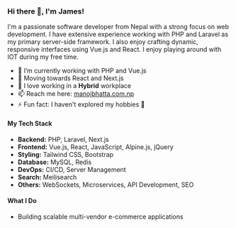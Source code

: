 ### Hi there 👋, I'm James!

I'm a passionate software developer from Nepal with a strong focus on web development. I have extensive experience working with PHP and Laravel as my primary server-side framework. I also enjoy crafting dynamic, responsive interfaces using Vue.js and React.
I enjoy playing around with IOT during my free time.

- 🔭 I’m currently working with PHP and Vue.js
- 🌱 Moving towards React and Next.js
- 👯 I love working in a **Hybrid** workplace
- 📫 Reach me here: [manojbhatta.com.np](https://manojbhatta.com.np)
- ⚡ Fun fact: I haven't explored my hobbies 🤔


#### My Tech Stack
- **Backend:** PHP, Laravel, Next.js
- **Frontend:** Vue.js, React, JavaScript, Alpine.js, jQuery
- **Styling:** Tailwind CSS, Bootstrap
- **Database:** MySQL, Redis
- **DevOps:** CI/CD, Server Management
- **Search:** Meilisearch
- **Others:** WebSockets, Microservices, API Development, SEO


#### What I Do
- Building scalable multi-vendor e-commerce applications
